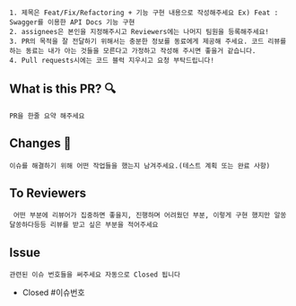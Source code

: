 ```
1. 제목은 Feat/Fix/Refactoring + 기능 구현 내용으로 작성해주세요 Ex) Feat : Swagger를 이용한 API Docs 기능 구현
2. assignees은 본인을 지정해주시고 Reviewers에는 나머지 팀원을 등록해주세요!
3. PR의 목적을 잘 전달하기 위해서는 충분한 정보를 동료에게 제공해 주세요. 코드 리뷰를 하는 동료는 내가 아는 것들을 모른다고 가정하고 작성해 주시면 좋을거 같습니다.
4. Pull requests시에는 코드 블럭 지우시고 요청 부탁드립니다!
```
## What is this PR?  :mag:
`PR을 한줄 요약 해주세요`

## Changes :memo:
`이슈를 해결하기 위해 어떤 작업들을 했는지 남겨주세요.(테스트 계획 또는 완료 사항)`

## To Reviewers
` 어떤 부분에 리뷰어가 집중하면 좋을지, 진행하며 어려웠던 부분, 이렇게 구현 했지만 알쏭달쏭하다등등 리뷰를 받고 싶은 부분을 적어주세요` 

## Issue
`관련된 이슈 번호들을 써주세요 자동으로 Closed 됩니다` 
- Closed #이슈번호 
